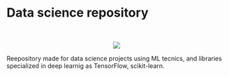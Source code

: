# Data science repository
<br/>
<p align="center">
  <img src="https://media.licdn.com/dms/image/C4D12AQGD_su1k14bYA/article-cover_image-shrink_600_2000/0/1583217311227?e=1713398400&v=beta&t=1f1E0-Omhu-Dg2IFfzSW7fGappUgLQX4Ooqx51Ee5DA">
</p>
Reepository made for data science projects using ML tecnics, and libraries specialized in deep learnig as TensorFlow, scikit-learn.
